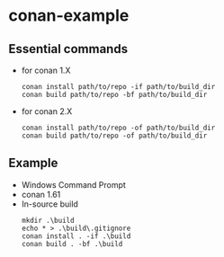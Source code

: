 # conan-example

## Essential commands
  - for conan 1.X
      ```
    conan install path/to/repo -if path/to/build_dir
    conan build path/to/repo -bf path/to/build_dir
    ```
  - for conan 2.X
      ```
    conan install path/to/repo -of path/to/build_dir
    conan build path/to/repo -of path/to/build_dir
    ```

## Example
  - Windows Command Prompt
  - conan 1.61
  - In-source build
    ```
    mkdir .\build
    echo * > .\build\.gitignore
    conan install . -if .\build
    conan build . -bf .\build
    ```
